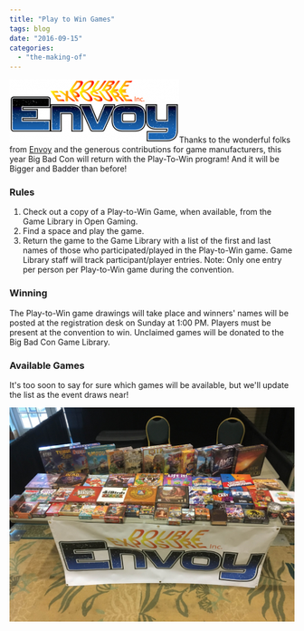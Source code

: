 ```yaml
---
title: "Play to Win Games"
tags: blog
date: "2016-09-15"
categories: 
  - "the-making-of"
---
```


![logo-envoy](/images/logo-envoy-300x112.png)Thanks to the wonderful folks from [Envoy](http://www.dexposure.com/envoy/) and the generous contributions for game manufacturers, this year Big Bad Con will return with the Play-To-Win program! And it will be Bigger and Badder than before!

### Rules

1. Check out a copy of a Play-to-Win Game, when available, from the Game Library in Open Gaming.
2. Find a space and play the game.
3. Return the game to the Game Library with a list of the first and last names of those who participated/played in the Play-to-Win game. Game Library staff will track participant/player entries. Note: Only one entry per person per Play-to-Win game during the convention.

### Winning

The Play-to-Win game drawings will take place and winners' names will be posted at the registration desk on Sunday at 1:00 PM. Players must be present at the convention to win. Unclaimed games will be donated to the Big Bad Con Game Library.

### Available Games

It's too soon to say for sure which games will be available, but we'll update the list as the event draws near!

![IMG_2709](/images/IMG_2709.jpg)
